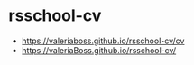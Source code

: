 # rsschool-cv
* https://valeriaboss.github.io/rsschool-cv/cv
* https://valeriaBoss.github.io/rsschool-cv/
